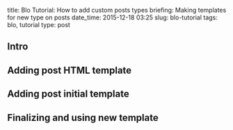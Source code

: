 title: Blo Tutorial: How to add custom posts types
briefing: Making templates for new type on posts
date_time: 2015-12-18 03:25
slug: blo-tutorial
tags: blo, tutorial
type: post

## Intro

## Adding post HTML template

## Adding post initial template

## Finalizing and using new template
